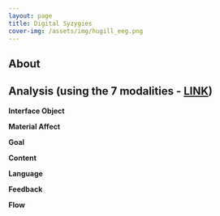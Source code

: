 ```yaml
---
layout: page
title: Digital Syzygies
cover-img: /assets/img/hugill_eeg.png
---
```



## About



## Analysis (using the 7 modalities - [LINK](/seven_modalities.md))

**Interface Object**


**Material Affect**


**Goal**


**Content**


**Language**


**Feedback**


**Flow**

